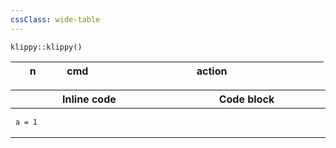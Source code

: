 ```yaml
--- 
cssClass: wide-table
---
```

```{r klippy, echo=FALSE, include=TRUE}
klippy::klippy()
```


| n | cmd | action |
| --- | --- | --- |


<style>
table th:first-of-type {
    width: 10%;
}
table th:nth-of-type(2) {
    width: 10%;
}
table th:nth-of-type(3) {
    width: 50%;
}
table th:nth-of-type(4) {
    width: 30%;
}
</style>


| Inline code |  <div style="width:100%">Code block</div>            |
|-------------|----------------------------|
| <pre><code>`a = 1`</code></pre>   | <pre><code></code></pre> |



